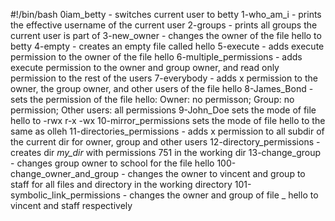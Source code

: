 #!/bin/bash
0iam_betty - switches current user to betty
1-who_am_i - prints the effective username of the current user
2-groups - prints all groups the current user is part of
3-new_owner - changes the owner of the file hello to betty
4-empty - creates an empty file called hello
5-execute - adds execute permission to the owner of the file hello
6-multiple_permissions - adds execute permission to the owner and group owner, and read only permission to the rest of the users
7-everybody - adds x permission to the owner, the group owner, and other users of the file hello
8-James_Bond - sets the permission of the file hello: Owner: no permisson; Group: no permission; Other users: all permissions
9-John_Doe sets the mode of file hello to -rwx r-x -wx
10-mirror_permissions sets the mode of file hello to the same as olleh
11-directories_permissions - adds x permission to all subdir of the current dir for owner, group and other users
12-directory_permissions - creates dir *my_dir* with permissions 751 in the working dir
13-change_group - changes group owner to school for the file hello
100-change_owner_and_group - changes the owner to vincent and group to staff for all files and directory in the working directory
101-symbolic_link_permissions - changes the owner and group of file _ hello to vincent and staff respectively

